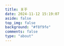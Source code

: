```yaml
---
title: 关于
date: 2024-11-12 15:19:07
aside: false
top_img: false
background: "#f8f9fe"
comments: false
type: "about"
---
```

